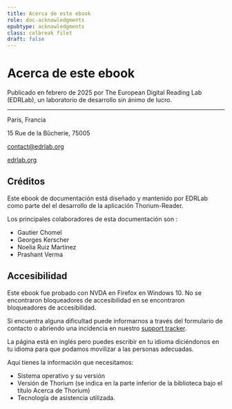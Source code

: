 ```yaml
---
title: Acerca de este ebook
role: doc-acknowledgments
epubtype: acknowledgments
class: colbreak filet
draft: false
---
```


# Acerca de este ebook

Publicado en febrero de 2025 por The European Digital Reading Lab (EDRLab), un laboratorio de desarrollo sin ánimo de lucro.

---

París, Francia

15 Rue de la Bûcherie, 75005

[contact@edrlab.org](mailto:contact@edrlab.org)

[edrlab.org](https://www.edrlab.org/)

## Créditos

Este ebook de documentación está diseñado y mantenido por EDRLab como parte del
el desarrollo de la aplicación Thorium-Reader.

Los principales colaboradores de esta documentación son :

- Gautier Chomel
- Georges Kerscher
- Noelia Ruiz Martínez
- Prashant Verma

## Accesibilidad

Este ebook fue probado con NVDA en Firefox en Windows 10. No se encontraron bloqueadores de accesibilidad en
se encontraron bloqueadores de accesibilidad.

Si encuentra alguna dificultad puede informarnos a través del formulario de contacto
o abriendo una incidencia en nuestro [support tracker](https://github.com/edrlab/thorium-reader-doc/issues/new).

La página está en inglés pero puedes escribir en tu idioma diciéndonos
en tu idioma para que podamos movilizar a las personas adecuadas.

Aquí tienes la información que necesitamos:

- Sistema operativo y su versión
- Versión de Thorium (se indica en la parte inferior de la biblioteca bajo el título Acerca de Thorium)
- Tecnología de asistencia utilizada.
